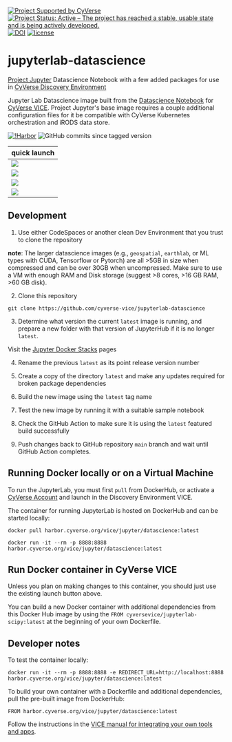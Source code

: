[![Project Supported by CyVerse](https://de.cyverse.org/Powered-By-CyVerse-blue.svg)](https://learning.cyverse.org/projects/vice/en/latest/) [![Project Status: Active – The project has reached a stable, usable state and is being actively developed.](https://www.repostatus.org/badges/latest/active.svg)](https://www.repostatus.org/#active) [![DOI](https://zenodo.org/badge/DOI/10.5281/zenodo.4540701.svg)](https://doi.org/10.5281/zenodo.4540701)
 [![license](https://img.shields.io/badge/license-BSD3-red.svg?style=flat-square)](https://opensource.org/licenses/BSD-3-Clause) 

# jupyterlab-datascience

[Project Jupyter](https://jupyter.org/) Datascience Notebook with a few added packages for use in [CyVerse Discovery Environment](https://de.cyverse.org)

Jupyter Lab Datascience image built from the [Datascience Notebook](https://hub.docker.com/r/jupyter/datascience-notebook) for [CyVerse VICE](https://cyverse-visual-interactive-computing-environment.readthedocs-hosted.com/en/latest/index.html). Project Jupyter's base image requires a couple additional configuration files for it be compatible with CyVerse Kubernetes orchestration and iRODS data store.

[![!Harbor](https://github.com/cyverse-vice/jupyterlab-datascience/actions/workflows/harbor.yml/badge.svg)](https://github.com/cyverse-vice/jupyterlab-datascience/actions) ![GitHub commits since tagged version](https://img.shields.io/github/commits-since/cyverse-vice/jupyterlab-datascience/latest/main?style=flat-square) 

| quick launch | 
| ------------ | 
| <a href="https://de.cyverse.org/apps/de/cc77b788-bc45-11eb-9934-008cfa5ae621/launch" target="_blank"><img src="https://img.shields.io/badge/Datascience-latest-orange?style=plastic&logo=jupyter"></a> |
| <a href="https://de.cyverse.org/apps/de/0bb01716-5d03-11ec-b195-008cfa5ae621/launch" target="_blank"><img src="https://img.shields.io/badge/Geospatial-latest-orange?style=plastic&logo=jupyter"></a> |
| <a href="https://de.cyverse.org/apps/de/faf1d268-44cc-11ed-9715-008cfa5ae621/launch" target="_blank"><img src="https://img.shields.io/badge/Earthlab-latest-orange?style=plastic&logo=jupyter"></a> |
| <a href="https://de.cyverse.org/apps/de/c2227314-1995-11ed-986c-008cfa5ae621/launch" target="_blank"><img src="https://img.shields.io/badge/RStudio-latest-orange?style=plastic&logo=r"></a> |

## Development

1. Use either CodeSpaces or another clean Dev Environment that you trust to clone the repository

**note**: The larger datascience images (e.g., `geospatial`, `earthlab`, or ML types with CUDA, Tensorflow or Pytorch) are all >5GB in size when compressed and can be over 30GB when uncompressed. Make sure to use a VM with enough RAM and Disk storage (suggest >8 cores, >16 GB RAM, >60 GB disk).

2. Clone this repository

```
git clone https://github.com/cyverse-vice/jupyterlab-datascience
```

3. Determine what version the current `latest` image is running, and prepare a new folder with that version of JupyterHub if it is no longer `latest`.

Visit the [Jupyter Docker Stacks](https://jupyter-docker-stacks.readthedocs.io/en/latest/) pages

4. Rename the previous `latest` as its point release version number

5. Create a copy of the directory `latest` and make any updates required for broken package dependencies

6. Build the new image using the `latest` tag name

7. Test the new image by running it with a suitable sample notebook

8. Check the GitHub Action to make sure it is using the `latest` featured build successfully 

9. Push changes back to GitHub repository `main` branch and wait until GitHub Action completes.

## Running Docker locally or on a Virtual Machine

To run the JupyterLab, you must first `pull` from DockerHub, or activate a [CyVerse Account](https://user.cyverse.org/services/mine) and launch in the Discovery Environment VICE.

The container for running JupyterLab is hosted on DockerHub and can be started locally:

```
docker pull harbor.cyverse.org/vice/jupyter/datascience:latest
```

```
docker run -it --rm -p 8888:8888 harbor.cyverse.org/vice/jupyter/datascience:latest
```

## Run Docker container in CyVerse VICE

Unless you plan on making changes to this container, you should just use the existing launch button above.

You can build a new Docker container with additional dependencies from this Docker Hub image by using the `FROM cyversevice/jupyterlab-scipy:latest` at the beginning of your own Dockerfile.

## Developer notes

To test the container locally:

```
docker run -it --rm -p 8888:8888 -e REDIRECT_URL=http://localhost:8888 harbor.cyverse.org/vice/jupyter/datascience:latest
```

To build your own container with a Dockerfile and additional dependencies, pull the pre-built image from DockerHub:

```
FROM harbor.cyverse.org/vice/jupyter/datascience:latest
```

Follow the instructions in the [VICE manual for integrating your own tools and apps](https://learning.cyverse.org/vice/extend_apps/#building-an-app-for-your-tool).
